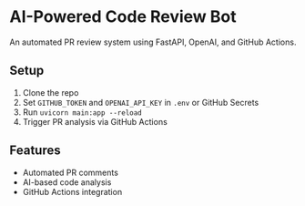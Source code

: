 # AI-Powered Code Review Bot

An automated PR review system using FastAPI, OpenAI, and GitHub Actions.

## Setup
1. Clone the repo
2. Set `GITHUB_TOKEN` and `OPENAI_API_KEY` in `.env` or GitHub Secrets
3. Run `uvicorn main:app --reload`
4. Trigger PR analysis via GitHub Actions

## Features
- Automated PR comments
- AI-based code analysis
- GitHub Actions integration
